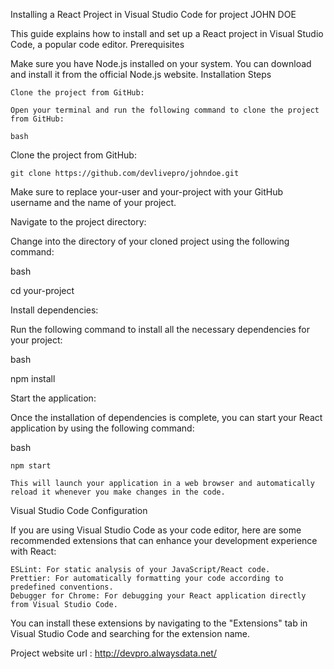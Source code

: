 Installing a React Project in Visual Studio Code for project JOHN DOE

This guide explains how to install and set up a React project in Visual Studio Code, a popular code editor.
Prerequisites

Make sure you have Node.js installed on your system. You can download and install it from the official Node.js website.
Installation Steps

    Clone the project from GitHub:

    Open your terminal and run the following command to clone the project from GitHub:

    bash

Clone the project from GitHub: 
    
    git clone https://github.com/devlivepro/johndoe.git
    
Make sure to replace your-user and your-project with your GitHub username and the name of your project.

Navigate to the project directory:

Change into the directory of your cloned project using the following command:

bash

cd your-project

Install dependencies:

Run the following command to install all the necessary dependencies for your project:

bash

npm install

Start the application:

Once the installation of dependencies is complete, you can start your React application by using the following command:

bash

    npm start

    This will launch your application in a web browser and automatically reload it whenever you make changes in the code.

Visual Studio Code Configuration

If you are using Visual Studio Code as your code editor, here are some recommended extensions that can enhance your development experience with React:

    ESLint: For static analysis of your JavaScript/React code.
    Prettier: For automatically formatting your code according to predefined conventions.
    Debugger for Chrome: For debugging your React application directly from Visual Studio Code.

You can install these extensions by navigating to the "Extensions" tab in Visual Studio Code and searching for the extension name.

Project website url :
http://devpro.alwaysdata.net/
